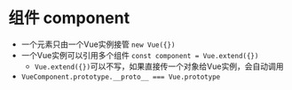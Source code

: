 # 组件 component
- 一个元素只由一个Vue实例接管 `new Vue({})`
- 一个Vue实例可以引用多个组件 `const component = Vue.extend({})`
  - `Vue.extend({})`可以不写，如果直接传一个对象给Vue实例，会自动调用
- `VueComponent.prototype.__proto__ === Vue.prototype`

